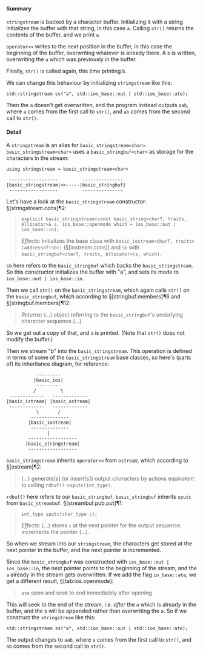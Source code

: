 #### Summary
`stringstream` is backed by a character buffer. Initializing it with a string initializes the buffer with that string, in this case `a`. Calling `str()` returns the contents of the buffer, and we print `a`.

`operator<<` writes to the next position in the buffer, in this case the beginning of the buffer, overwriting whatever is already there. A `b` is written, overwriting the `a` which was previously in the buffer.

Finally, `str()` is called again, this time printing `b`.

We can change this behaviour by initializing `stringstream` like this:

```
std::stringstream ss("a", std::ios_base::out | std::ios_base::ate);
```

Then the `a` doesn't get overwritten, and the program instead outputs `aab`, where `a` comes from the first call to `str()`, and `ab` comes from the second call to `str()`.

#### Detail
A `stringstream` is an alias for `basic_stringstream<char>`. `basic_stringstream<char>` uses a `basic_stringbuf<char>` as storage for the characters in the stream:

```
using stringstream = basic_stringstream<char>

 ------------------         ---------------
|basic_stringstream|<>-----|basic_stringbuf|
 ------------------         ---------------
```

Let's have a look at the `basic_stringstream` constructor: §[stringstream.cons]¶2:

> ```
> explicit basic_stringstream(const basic_string<charT, traits, Allocator>& s, ios_base::openmode which = ios_base::out | ios_base::in);
> ```
>
> *Effects*: Initializes the base class with `basic_iostream<charT, traits>(addressof(sb))` (§[iostream.cons]) and `sb` with `basic_stringbuf<charT, traits, Allocator>(s, which)`.

`sb` here refers to the `basic_stringbuf` which backs the `basic_stringstream`. So this constructor initializes the buffer with "a", and sets its mode to `ios_base::out | ios_base::in`.

Then we call `str()` on the `basic_stringstream`, which again calls `str()` on the `basic_stringbuf`, which according to §[stringbuf.members]¶6 and §[stringbuf.members]¶12:

> *Returns*: (...) object referring to the `basic_stringbuf`'s underlying character sequence (...).

So we get out a copy of that, and `a` is printed. (Note that `str()` does not modify the buffer.)

Then we stream "b" into the `basic_stringstream`. This operation is defined in terms of some of the `basic_stringstream` base classes, so here's (parts of) its inheritance diagram, for reference:

```
           ---------
          |basic_ios|
           ---------
          /         \
 -------------   -------------
|basic_istream| |basic_ostream|
 -------------   -------------
           \       /
         --------------
        |basic_iostream|
         --------------
               |
        ------------------
       |basic_stringstream|
        ------------------
```

`basic_stringstream` inherits `operator<<` from `ostream`, which according to §[ostream]¶2:

> (...) generate[s] (or *insert*[s]) output *characters* by actions equivalent to calling `rdbuf()->sputc(int_type)`.

`rdbuf()` here refers to our `basic_stringbuf`. `basic_stringbuf` inherits `sputc` from `basic_streambuf`. §[streambuf.pub.put]¶1:

> ```
> int_type sputc(char_type c);
> ```
>
> *Effects*: (...) stores `c` at the next pointer for the output sequence, increments the pointer (...).

So when we stream into our `stringstream`, the characters get stored at the next pointer in the buffer, and the next pointer is incremented.

Since the `basic_stringbuf` was constructed with `ios_base::out | ios_base::in`, the next pointer points to the beginning of the stream, and the `a` already in the stream gets overwritten. If we add the flag `io_base::ate`, we get a different result, §[tab:ios.openmode]:

> `ate` open and seek to end immediately after opening

This will seek to the end of the stream, i.e. *after* the `a` which is already in the buffer, and the `b` will be appended rather than overwriting the `a`. So if we construct the `stringstream` like this:

```
std::stringstream ss("a", std::ios_base::out | std::ios_base::ate);
```

The output changes to `aab`, where `a` comes from the first call to `str()`, and `ab` comes from the second call to `str()`.